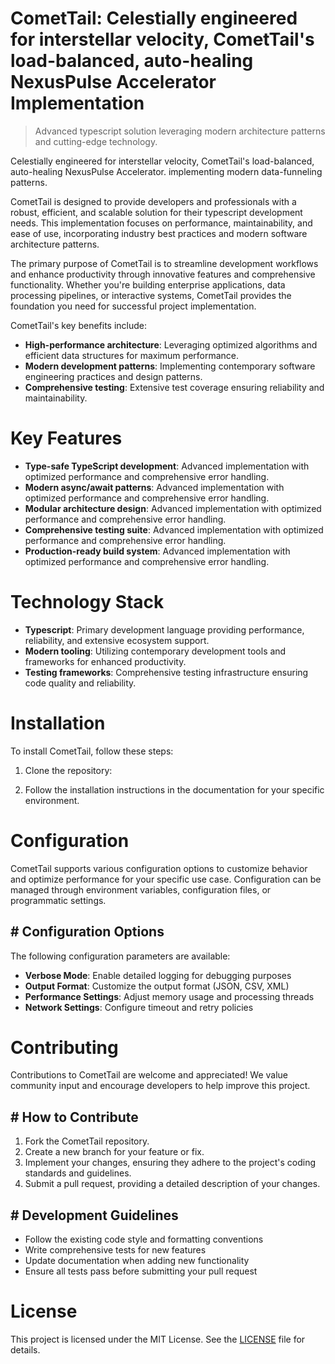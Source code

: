 <!-- fallback_CometTail_20250805200711_87439 -->

# CometTail: Celestially engineered for interstellar velocity, CometTail's load-balanced, auto-healing NexusPulse Accelerator Implementation
> Advanced typescript solution leveraging modern architecture patterns and cutting-edge technology.

Celestially engineered for interstellar velocity, CometTail's load-balanced, auto-healing NexusPulse Accelerator. implementing modern data-funneling patterns.

CometTail is designed to provide developers and professionals with a robust, efficient, and scalable solution for their typescript development needs. This implementation focuses on performance, maintainability, and ease of use, incorporating industry best practices and modern software architecture patterns.

The primary purpose of CometTail is to streamline development workflows and enhance productivity through innovative features and comprehensive functionality. Whether you're building enterprise applications, data processing pipelines, or interactive systems, CometTail provides the foundation you need for successful project implementation.

CometTail's key benefits include:

* **High-performance architecture**: Leveraging optimized algorithms and efficient data structures for maximum performance.
* **Modern development patterns**: Implementing contemporary software engineering practices and design patterns.
* **Comprehensive testing**: Extensive test coverage ensuring reliability and maintainability.

# Key Features

* **Type-safe TypeScript development**: Advanced implementation with optimized performance and comprehensive error handling.
* **Modern async/await patterns**: Advanced implementation with optimized performance and comprehensive error handling.
* **Modular architecture design**: Advanced implementation with optimized performance and comprehensive error handling.
* **Comprehensive testing suite**: Advanced implementation with optimized performance and comprehensive error handling.
* **Production-ready build system**: Advanced implementation with optimized performance and comprehensive error handling.

# Technology Stack

* **Typescript**: Primary development language providing performance, reliability, and extensive ecosystem support.
* **Modern tooling**: Utilizing contemporary development tools and frameworks for enhanced productivity.
* **Testing frameworks**: Comprehensive testing infrastructure ensuring code quality and reliability.

# Installation

To install CometTail, follow these steps:

1. Clone the repository:


2. Follow the installation instructions in the documentation for your specific environment.

# Configuration

CometTail supports various configuration options to customize behavior and optimize performance for your specific use case. Configuration can be managed through environment variables, configuration files, or programmatic settings.

## # Configuration Options

The following configuration parameters are available:

* **Verbose Mode**: Enable detailed logging for debugging purposes
* **Output Format**: Customize the output format (JSON, CSV, XML)
* **Performance Settings**: Adjust memory usage and processing threads
* **Network Settings**: Configure timeout and retry policies

# Contributing

Contributions to CometTail are welcome and appreciated! We value community input and encourage developers to help improve this project.

## # How to Contribute

1. Fork the CometTail repository.
2. Create a new branch for your feature or fix.
3. Implement your changes, ensuring they adhere to the project's coding standards and guidelines.
4. Submit a pull request, providing a detailed description of your changes.

## # Development Guidelines

* Follow the existing code style and formatting conventions
* Write comprehensive tests for new features
* Update documentation when adding new functionality
* Ensure all tests pass before submitting your pull request

# License

This project is licensed under the MIT License. See the [LICENSE](https://github.com/QOZU/CometTail/blob/main/LICENSE) file for details.
